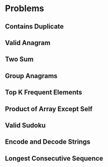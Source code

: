 # Problems                                                       
## Contains Duplicate	
## Valid Anagram	
## Two Sum	
## Group Anagrams	
## Top K Frequent Elements	
## Product of Array Except Self	
## Valid Sudoku	
## Encode and Decode Strings	
## Longest Consecutive Sequence
